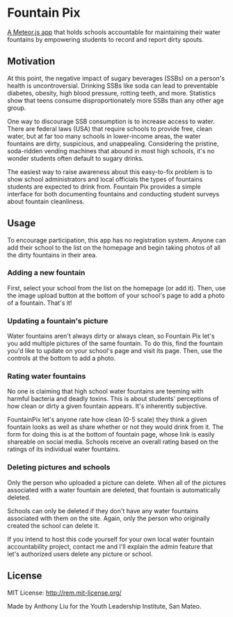 Fountain Pix
====================================================================
[A Meteor.js app](http://fountain.meteor.com) that holds schools
accountable for maintaining their water fountains by empowering students
to record and report dirty spouts.

## Motivation
At this point, the negative impact of sugary beverages (SSBs) on a
person's health is uncontroversial. Drinking SSBs like soda can
lead to preventable diabetes, obesity, high blood pressure, rotting teeth,
and more. Statistics show that teens consume disproportionately more
SSBs than any other age group.

One way to discourage SSB consumption is to increase access to water. There
are federal laws (USA) that require schools to provide free, clean water,
but at far too many schools in lower-income areas, the water fountains are
dirty, suspicious, and unappealing. Considering the pristine, soda-ridden
vending machines that abound in most high schools, it's no wonder students
often default to sugary drinks.

The easiest way to raise awareness about this easy-to-fix problem is to
show school administrators and local officials the types of fountains
students are expected to drink from. Fountain Pix provides a simple
interface for both documenting fountains and conducting student surveys
about fountain cleanliness.

## Usage
To encourage participation, this app has no registration system. Anyone
can add their school to the list on the homepage and begin taking photos
of all the dirty fountains in their area.

### Adding a new fountain
First, select your school from the list on the homepage (or add it). Then,
use the image upload button at the bottom of your school's page to add
a photo of a fountain. That's it!

### Updating a fountain's picture
Water fountains aren't always dirty or always clean, so Fountain Pix let's
you add multiple pictures of the same fountain. To do this, find the
fountain you'd like to update on your school's page and visit its page.
Then, use the controls at the bottom to add a photo.

### Rating water fountains
No one is claiming that high school water fountains are teeming with
harmful bacteria and deadly toxins. This is about students' perceptions
of how clean or dirty a given fountain appears. It's inherently subjective.

FountainPix let's anyone rate how clean (0-5 scale) they think a given
fountain looks as well as share whether or not they would drink from it.
The form for doing this is at the bottom of fountain page, whose link
is easily shareable on social media. Schools receive an overall rating
based on the ratings of its individual water fountains.

### Deleting pictures and schools
Only the person who uploaded a picture can delete. When all of the
pictures associated with a water fountain are deleted, that fountain
is automatically deleted.

Schools can only be deleted if they don't have any water fountains
associated with them on the site. Again, only the person who originally
created the school can delete it.

If you intend to host this code yourself for your own local water fountain
accountability project, contact me and I'll explain the admin feature
that let's authorized users delete any picture or school.

## License
MIT License: http://rem.mit-license.org/

Made by Anthony Liu for the Youth Leadership Institute, San Mateo.